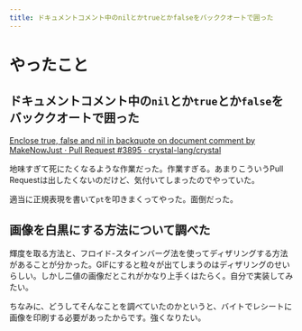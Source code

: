 ```yaml
---
title: ドキュメントコメント中のnilとかtrueとかfalseをバッククオートで囲った
---
```


<script async src="//cdn.embedly.com/widgets/platform.js"></script>

# やったこと

## ドキュメントコメント中の`nil`とか`true`とか`false`をバッククオートで囲った

<a class="embedly-card" href="https://github.com/crystal-lang/crystal/pull/3895">Enclose true, false and nil in backquote on document comment by MakeNowJust · Pull Request #3895 · crystal-lang/crystal</a>

地味すぎて死にたくなるような作業だった。作業すぎる。あまりこういうPull Requestは出したくないのだけど、気付いてしまったのでやっていた。

適当に正規表現を書いて`pt`を叩きまくってやった。面倒だった。

## 画像を白黒にする方法について調べた

輝度を取る方法と、フロイド-スタインバーグ法を使ってディザリングする方法があることが分かった。GIFにすると粒々が出てしまうのはディザリングのせいらしい。しかし二値の画像だとこれがかなり上手くはたらく。自分で実装してみたい。

ちなみに、どうしてそんなことを調べていたのかというと、バイトでレシートに画像を印刷する必要があったからです。強くなりたい。
